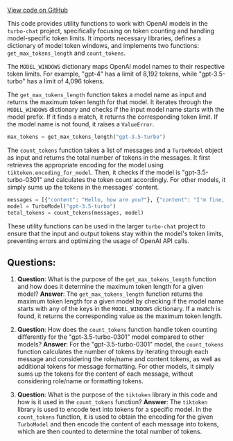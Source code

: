 [View code on GitHub](https://github.com/creatorrr/turbo-chat/blob/master/turbo_chat/utils/tokens.py)

This code provides utility functions to work with OpenAI models in the `turbo-chat` project, specifically focusing on token counting and handling model-specific token limits. It imports necessary libraries, defines a dictionary of model token windows, and implements two functions: `get_max_tokens_length` and `count_tokens`.

The `MODEL_WINDOWS` dictionary maps OpenAI model names to their respective token limits. For example, "gpt-4" has a limit of 8,192 tokens, while "gpt-3.5-turbo" has a limit of 4,096 tokens.

The `get_max_tokens_length` function takes a model name as input and returns the maximum token length for that model. It iterates through the `MODEL_WINDOWS` dictionary and checks if the input model name starts with the model prefix. If it finds a match, it returns the corresponding token limit. If the model name is not found, it raises a `ValueError`.

```python
max_tokens = get_max_tokens_length("gpt-3.5-turbo")
```

The `count_tokens` function takes a list of messages and a `TurboModel` object as input and returns the total number of tokens in the messages. It first retrieves the appropriate encoding for the model using `tiktoken.encoding_for_model`. Then, it checks if the model is "gpt-3.5-turbo-0301" and calculates the token count accordingly. For other models, it simply sums up the tokens in the messages' content.

```python
messages = [{"content": "Hello, how are you?"}, {"content": "I'm fine, thank you!"}]
model = TurboModel("gpt-3.5-turbo")
total_tokens = count_tokens(messages, model)
```

These utility functions can be used in the larger `turbo-chat` project to ensure that the input and output tokens stay within the model's token limits, preventing errors and optimizing the usage of OpenAI API calls.
## Questions: 
 1. **Question**: What is the purpose of the `get_max_tokens_length` function and how does it determine the maximum token length for a given model?
   **Answer**: The `get_max_tokens_length` function returns the maximum token length for a given model by checking if the model name starts with any of the keys in the `MODEL_WINDOWS` dictionary. If a match is found, it returns the corresponding value as the maximum token length.

2. **Question**: How does the `count_tokens` function handle token counting differently for the "gpt-3.5-turbo-0301" model compared to other models?
   **Answer**: For the "gpt-3.5-turbo-0301" model, the `count_tokens` function calculates the number of tokens by iterating through each message and considering the role/name and content tokens, as well as additional tokens for message formatting. For other models, it simply sums up the tokens for the content of each message, without considering role/name or formatting tokens.

3. **Question**: What is the purpose of the `tiktoken` library in this code and how is it used in the `count_tokens` function?
   **Answer**: The `tiktoken` library is used to encode text into tokens for a specific model. In the `count_tokens` function, it is used to obtain the encoding for the given `TurboModel` and then encode the content of each message into tokens, which are then counted to determine the total number of tokens.